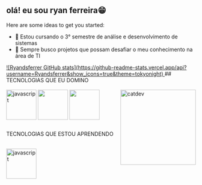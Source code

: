 ## olá! eu sou ryan ferreira😁


Here are some ideas to get you started:
- 🌱 Estou cursando o 3° semestre de análise e desenvolvimento de sistemas
- 👯 Sempre busco projetos que possam desafiar o meu conhecimento na área de TI


<a href='https://ryandsferrer.github.io/Ryanferrer/'>
![Ryandsferrer GitHub stats](https://github-readme-stats.vercel.app/api?username=Ryandsferrer&show_icons=true&theme=tokyonight)
</a>
##
TECNOLOGIAS QUE EU DOMINO
<div style='display:inline_block'><br>

   <img align='center' alt='javascript' src='https://cdn.icon-icons.com/icons2/2108/PNG/512/javascript_icon_130900.png' width='80'>

   <img align='center' src='https://cdn.icon-icons.com/icons2/2107/PNG/512/file_type_html_icon_130541.png' width='80'>

   <img align='center' src='https://cdn.icon-icons.com/icons2/2107/PNG/512/file_type_css_icon_130661.png' width='80'>
   <img align='right' alt='catdev' src='https://images6.fanpop.com/image/photos/37500000/Chi-typing-on-a-computer-chis-sweet-home-chis-new-address-37597964-320-240.gif' width='200'     height='200'>
</div>

##

TECNOLOGIAS QUE ESTOU APRENDENDO
<div style='display:inline_block'><br>

   <img align='center' alt='javascript' src='https://cdn.icon-icons.com/icons2/2415/PNG/512/c_plain_logo_icon_146610.png' width='80'>
   
</div>
